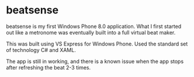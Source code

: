 beatsense
=========

beatsense is my first Windows Phone 8.0 application. What I first started out like a metronome was eventually built into a full virtual beat maker.

This was built using VS Express for Windows Phone. Used the standard set of technology C# and XAML.

The app is still in working, and there is a known issue when the app stops after refreshing the beat 2-3 times.
